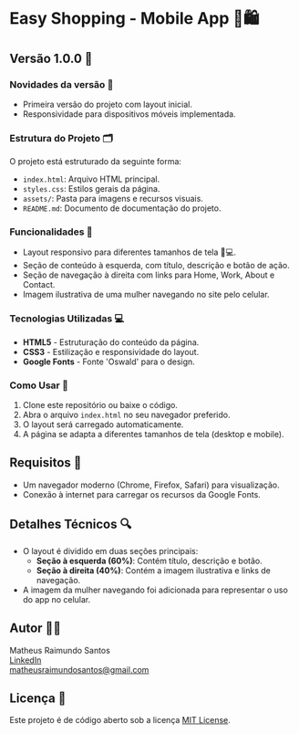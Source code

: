 # Easy Shopping - Mobile App 📱🛍️

## Versão 1.0.0 🎉

### Novidades da versão 🚀

- Primeira versão do projeto com layout inicial.
- Responsividade para dispositivos móveis implementada.

### Estrutura do Projeto 🗂️

O projeto está estruturado da seguinte forma:

- `index.html`: Arquivo HTML principal.
- `styles.css`: Estilos gerais da página.
- `assets/`: Pasta para imagens e recursos visuais.
- `README.md`: Documento de documentação do projeto.

### Funcionalidades 🔧

- Layout responsivo para diferentes tamanhos de tela 📱💻.
- Seção de conteúdo à esquerda, com título, descrição e botão de ação.
- Seção de navegação à direita com links para Home, Work, About e Contact.
- Imagem ilustrativa de uma mulher navegando no site pelo celular.

### Tecnologias Utilizadas 💻

- **HTML5** - Estruturação do conteúdo da página.
- **CSS3** - Estilização e responsividade do layout.
- **Google Fonts** - Fonte 'Oswald' para o design.

### Como Usar 🚀

1. Clone este repositório ou baixe o código.
2. Abra o arquivo `index.html` no seu navegador preferido.
3. O layout será carregado automaticamente.
4. A página se adapta a diferentes tamanhos de tela (desktop e mobile).

## Requisitos 📝

- Um navegador moderno (Chrome, Firefox, Safari) para visualização.
- Conexão à internet para carregar os recursos da Google Fonts.

## Detalhes Técnicos 🔍

- O layout é dividido em duas seções principais:
  - **Seção à esquerda (60%)**: Contém título, descrição e botão.
  - **Seção à direita (40%)**: Contém a imagem ilustrativa e links de navegação.
- A imagem da mulher navegando foi adicionada para representar o uso do app no celular.

## Autor 🧑‍💻

Matheus Raimundo Santos  
[LinkedIn](https://www.linkedin.com/in/odevmath)  
matheusraimundosantos@gmail.com

## Licença 📝

Este projeto é de código aberto sob a licença [MIT License](https://opensource.org/licenses/MIT).
